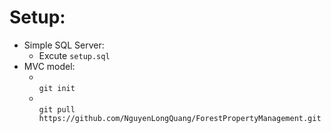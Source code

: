 # Setup:

* Simple SQL Server:
    - Excute `setup.sql`
* MVC model:
    - <br/>`git init`
    - <br/>`git pull https://github.com/NguyenLongQuang/ForestPropertyManagement.git`
